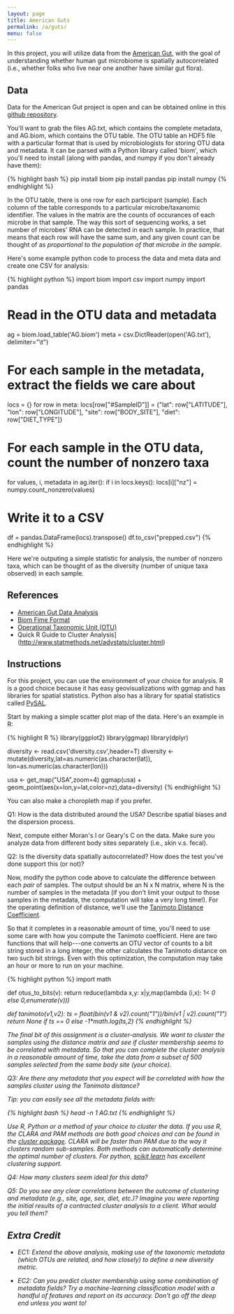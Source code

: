 ```yaml
---
layout: page
title: American Guts
permalink: /a/guts/
menu: false
---
```


In this project, you will utilize data from the [American Gut](http://americangut.org), with the goal of understanding
whether human gut microbiome is spatially autocorrelated (i.e., whether folks who live near one another have similar
gut flora).

## Data

Data for the American Gut project is open and can be obtained online in this [github repository](https://github.com/biocore/American-Gut/tree/master/data/AG).

You'll want to grab the files AG.txt, which contains the complete metadata, and AG.biom, which contains the OTU table. The OTU table an HDF5 file with
a particular format that is used by microbiologists for storing OTU data and metadata. It can be parsed with a Python library called 'biom', which you'll
need to install (along with pandas, and numpy if you don't already have them):

{% highlight bash %}
pip install biom
pip install pandas
pip install numpy
{% endhighlight %}

In the OTU table, there is one row for each participant (sample). Each column of the table corresponds to a particular microbe/taxanomic identifier. The values
in the matrix are the counts of occurances of each microbe in that sample. The way this sort of sequencing works, a set number of microbes' RNA can be detected
in each sample. In practice, that means that each row will have the same sum, and any given count can be thought of as *proportional to the population of that
microbe in the sample*.

Here's some example python code to process the data and meta data and create one CSV for analysis:

{% highlight python %}
import biom
import csv
import numpy
import pandas

# Read in the OTU data and metadata
ag = biom.load_table('AG.biom')
meta = csv.DictReader(open('AG.txt'), delimiter="\t")

# For each sample in the metadata, extract the fields we care about
locs = {}
for row in meta:
    locs[row["#SampleID"]] = {"lat": row["LATITUDE"],
                              "lon": row["LONGITUDE"],
                              "site": row["BODY_SITE"],
                              "diet": row["DIET_TYPE"]}

# For each sample in the OTU data, count the number of nonzero taxa
for values, i, metadata in ag.iter():
    if i in locs.keys():
      locs[i]["nz"] = numpy.count_nonzero(values)

# Write it to a CSV
df = pandas.DataFrame(locs).transpose()
df.to_csv("prepped.csv")
{% endhighlight %}

Here we're outputing a simple statistic for analysis, the number of nonzero taxa, which can be thought of as the diversity (number of unique taxa observed) in each sample.
 
## References

  * [American Gut Data Analysis](http://americangut.org/?p=189)
  * [Biom Fime Format](http://biom-format.org/documentation/index.html)
  * [Operational Taxonomic Unit (OTU)](https://en.wikipedia.org/wiki/Operational_taxonomic_unit)
  * Quick R Guide to Cluster Analysis](http://www.statmethods.net/advstats/cluster.html)

## Instructions

For this project, you can use the environment of your choice for analysis. R is a good choice because it has easy geovisualizations with ggmap and has libraries for spatial statistics. Python also has a library for spatial statistics called [PySAL](http://pysal.readthedocs.org/en/latest/users/tutorials/autocorrelation.html).

Start by making a simple scatter plot map of the data. Here's an example in R:

{% highlight R %}
library(ggplot2)
library(ggmap)
library(dplyr)

diversity <- read.csv('diversity.csv',header=T)
diversity <- mutate(diversity,lat=as.numeric(as.character(lat)),
                    lon=as.numeric(as.character(lon)))

usa <- get_map("USA",zoom=4)
ggmap(usa) + geom_point(aes(x=lon,y=lat,color=nz),data=diversity)
{% endhighlight %}

You can also make a choropleth map if you prefer.

Q1: How is the data distributed around the USA? Describe spatial biases and the dispersion process.

Next, compute either Moran's I or Geary's C on the data. Make sure you analyze data from different body sites separately (i.e., skin v.s. fecal).

Q2: Is the diversity data spatially autocorrelated? How does the test you've done support this (or not)?

Now, modify the python code above to calculate the difference between each *pair* of samples. The output should be an N x N matrix, where N is the number of samples in the metadata (if you don't limit your output to those samples in the metadata, the computation will take a very long time!). For the operating definition of distance, we'll use the [Tanimoto Distance Coefficient](https://en.wikipedia.org/wiki/Jaccard_index#Tanimoto.27s_definitions_of_similarity_and_distance).

So that it completes in a reasonable amount of time, you'll need to use some care with how you compute the Tanimoto coefficient. Here are two functions that will help---one converts an OTU vector of counts to a bit string stored in a long integer, the other calculates the Tanimoto distance on two such bit strings. Even with this optimization, the computation may take an hour or more to run on your machine.

{% highlight python %}
import math

def otus_to_bits(v):
  return reduce(lambda x,y: x|y,map(lambda (i,x): 1<<i if x > 0 else 0,enumerate(v)))

def tanimoto(v1,v2):
  ts = float(bin(v1 & v2).count("1"))/bin(v1 | v2).count("1")
  return None if ts == 0 else -1*math.log(ts,2)
{% endhighlight %}

The final bit of this assignment is a cluster-analysis. We want to cluster the samples using the distance matrix and see if cluster membership seems to be correlated with metadata. So that you can complete the cluster analysis in a reasonable amount of time, take the data from a subset of 500 samples selected from the same body site (your choice).

Q3: Are there any metadata that you expect will be correlated with how the samples cluster using the Tanimoto distance?

Tip: you can easily see all the metadata fields with:

{% highlight bash %}
head -n 1 AG.txt
{% endhighlight %}

Use R, Python or a method of your choice to cluster the data. If you use R, the CLARA and PAM methods are both good choices and can be found in the [cluster package](https://cran.r-project.org/web/packages/cluster/cluster.pdf). CLARA will be faster than PAM due to the way it clusters random sub-samples. Both methods can automatically determine the optimal number of clusters. For python, [scikit learn](http://scikit-learn.org/stable/modules/clustering.html) has excellent clustering support.

Q4: How many clusters seem ideal for this data? 

Q5: Do you see any clear correlations between the outcome of clustering and metadata (e.g., site, age, sex, diet, etc.)? Imagine you were reporting the initial results of a contracted cluster analysis to a client. What would you tell them?

## Extra Credit

* EC1: Extend the above analysis, making use of the taxonomic metadata (which OTUs are related, and how closely) to define a new diversity metric.

* EC2: Can you predict cluster membership using some combination of metadata fields? Try a machine-learning classification model with a handful of features and report on its accuracy. Don't go off the deep end unless you want to!
